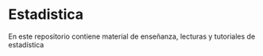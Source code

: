 # Estadistica
En este repositorio contiene material de enseñanza, lecturas y tutoriales de estadística
